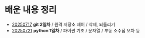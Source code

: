 # 배운 내용 정리
- [20250717](./20250717.md) **git 2일차** / 원격 저장소 제어 / 삭제, 되돌리기
- [20250721](./20250721.ipynb) **python 1일차** / 파이썬 기초 / 문자열 / 부동 소수점 오차 등